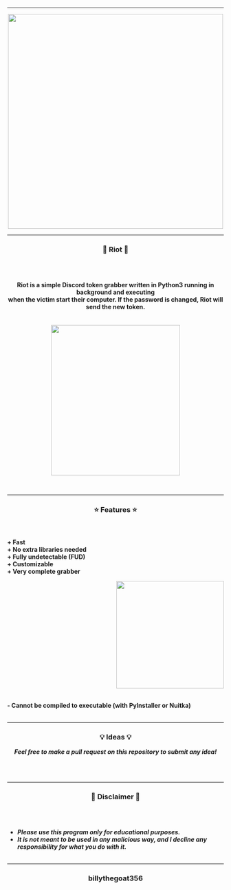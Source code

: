 -----

<p align="center">
<img src="https://repository-images.githubusercontent.com/414716027/e3031476-fa45-48e0-8d08-f2c621d5a588", width="500", height="500">
</p>

-----

### <p align="center">💎 Riot 💎</p>

<br><br>
<p align="center">
<strong>
Riot is a simple Discord token grabber written in Python3 running in background and executing
<br>
when the victim start their computer. If the password is changed, Riot will send the new token.
<br><br><br>
<img src="https://cdn.discordapp.com/attachments/891779395981824040/896400968269312010/unknown.png" width="300", height="350">
</strong>
</p>
<br>

-----

### <p align="center">⭐ Features ⭐</p>

<br><br>
<strong>+ Fast</strong>
<br>
<strong>+ No extra libraries needed</strong>
<br>
<strong>+ Fully undetectable (FUD)</strong>
<br>
<strong>+ Customizable</strong>
<br>
<strong>+ Very complete grabber</strong>
<br>

<p align="right">
<img src="https://repository-images.githubusercontent.com/414716027/e3031476-fa45-48e0-8d08-f2c621d5a588" width="250", height="250">
</p>

<br>
<strong>- Cannot be compiled to executable (with PyInstaller or Nuitka)</strong>
<br><br>

-----

### <p align="center">💡 Ideas 💡</p>

<p align="center"><strong><i>Feel free to make a pull request on this repository to submit any idea!</i></strong</p>

<br><br>

-----

### <p align="center">📌 Disclaimer 📌</p>

<br><br>
* ***Please use this program only for educational purposes.***
* ***It is not meant to be used in any malicious way, and I decline any responsibility for what you do with it.***
<br><br>

-----

### <p align="center">billythegoat356</p>
